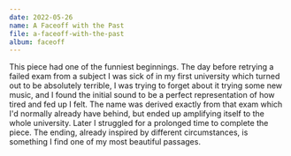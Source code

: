 ```yaml
---
date: 2022-05-26
name: A Faceoff with the Past
file: a-faceoff-with-the-past
album: faceoff
---
```


This piece had one of the funniest beginnings. The day before retrying a failed exam from a subject I was sick of in my first university which turned out to be absolutely terrible, I was trying to forget about it trying some new music, and I found the initial sound to be a perfect representation of how tired and fed up I felt. The name was derived exactly from that exam which I'd normally already have behind, but ended up amplifying itself to the whole university. Later I struggled for a prolonged time to complete the piece. The ending, already inspired by different circumstances, is something I find one of my most beautiful passages.
